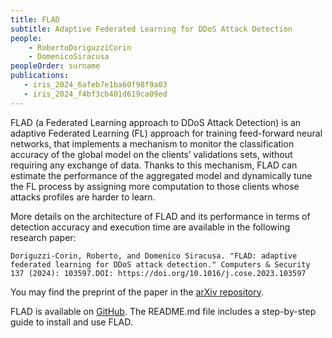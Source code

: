 ```yaml
---
title: FLAD
subtitle: Adaptive Federated Learning for DDoS Attack Detection
people: 
    - RobertoDoriguzziCorin
    - DomenicoSiracusa
peopleOrder: surname 
publications: 
   - iris_2024_6afeb7e1ba60f98f9a03
   - iris_2024_f4bf3cb401d619ca09ed
---
```


FLAD (a Federated Learning approach to DDoS Attack Detection) is an adaptive Federated Learning (FL) approach for training feed-forward neural networks, that implements a mechanism to monitor the classification accuracy of the global model on the clients’ validations sets, without requiring any exchange of data. Thanks to this mechanism, FLAD can estimate the performance of the aggregated model and dynamically tune the FL process by assigning more computation to those clients whose attacks profiles are harder to learn.

More details on the architecture of FLAD and its performance in terms of detection accuracy and execution time are available in the following research paper:

`Doriguzzi-Corin, Roberto, and Domenico Siracusa. "FLAD: adaptive federated learning for DDoS attack detection." Computers & Security 137 (2024): 103597.DOI: https://doi.org/10.1016/j.cose.2023.103597`

You may find the preprint of the paper in the [arXiv repository](https://arxiv.org/abs/2205.06661).

FLAD is available on [GitHub](https://github.com/doriguzzi/flad-federated-learning-ddos). The README.md file includes a step-by-step guide to install and use FLAD.
